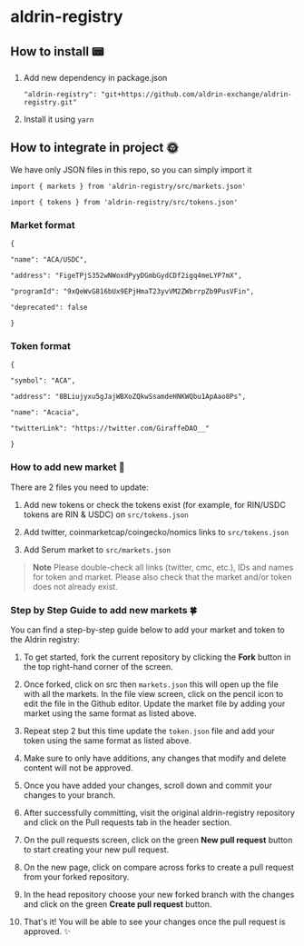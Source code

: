 # aldrin-registry

## How to install 📟

1. Add new dependency in package.json

    `"aldrin-registry": "git+https://github.com/aldrin-exchange/aldrin-registry.git"`

2. Install it using `yarn`



## How to integrate in project 🌞

We have only JSON files in this repo, so you can simply import it 

`import { markets } from 'aldrin-registry/src/markets.json'`

`import { tokens } from 'aldrin-registry/src/tokens.json'`


### Market format 

    {
    
    "name": "ACA/USDC",
    
    "address": "FigeTPjS352wNWoxdPyyDGmbGydCDf2igq4meLYP7mX",
    
    "programId": "9xQeWvG816bUx9EPjHmaT23yvVM2ZWbrrpZb9PusVFin",
    
    "deprecated": false
    
    }


### Token format 

    {
    
    "symbol": "ACA",
    
    "address": "8BLiujyxu5gJajWBXoZQkwSsamdeHNKWQbu1ApAao8Ps",
    
    "name": "Acacia",
    
    "twitterLink": "https://twitter.com/GiraffeDAO__"
    
    }


### How to add new market 🛒
There are 2 files you need to update:

1. Add new tokens or check the tokens exist (for example, for RIN/USDC tokens are RIN & USDC) on `src/tokens.json`

2. Add twitter, coinmarketcap/coingecko/nomics links to `src/tokens.json`

3. Add Serum market to `src/markets.json`

>**Note**
Please double-check all links (twitter, cmc, etc.), IDs and names for token and market. Please also check that the market and/or token does not already exist.


### Step by Step Guide to add new markets 🍀
You can find a step-by-step guide below to add your market and token to the Aldrin registry:

1. To get started, fork the current repository by clicking the **Fork** button in the top right-hand corner of the screen.

2. Once forked, click on src then `markets.json` this will open up the file with all the markets. In the file view screen, click on the pencil icon to edit the file in the Github editor. Update the market file by adding your market using the same format as listed above.

3. Repeat step 2 but this time update the `token.json` file and add your token using the same format as listed above.

4. Make sure to only have additions, any changes that modify and delete content will not be approved.

5. Once you have added your changes, scroll down and commit your changes to your branch.

6. After successfully committing, visit the original aldrin-registry repository and click on the Pull requests tab in the header section.

7. On the pull requests screen, click on the green **New pull request** button to start creating your new pull request.

8. On the new page, click on compare across forks to create a pull request from your forked repository.

9. In the head repository choose your new forked branch with the changes and click on the green **Create pull request** button.

10. That's it! You will be able to see your changes once the pull request is approved. ✨
